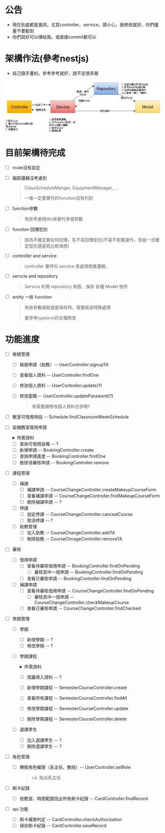 # 公告

* 現在到處都是漏洞，尤其controller、service，請小心，我修改就好，你們儘量不要動到
* 你們寫好可以傳給我，或直接commit都可以

# 架構作法(參考nestjs)

* 自己隨手畫的，參考參考就好，說不定很多錯

![img](framework.jpg)

# 目前架構待完成

* [ ] route沒有設定

* [ ] 細部邏輯沒考慮到

  > ClassScheduleManger, EquipmentManager, ...
  >
  > 一堆一定要實作的function沒有列到

* [ ] function參數

  > 有些考慮用dto來替代多個參數

* [ ] function 回傳型別

  > 因為不確定要如何回傳，先不寫回傳型別(不寫不影響運作，但是一旦確定型別還是寫比較保險)

* [ ] controller and service

  > controller 要呼叫 service 來處理商業邏輯，

* [ ] servcie and repository

  > Service 利用 repository 來取、保存 各種 Model 物件

* [ ] entity 一些 function

  > 有些參數讀取或是保存時，需要經過特殊處理
  >
  > 要參考typeorm的文檔修改

# 功能進度

- [ ] 帳號管理 

  - [ ] 帳號申請（助教）-- UserController.signupTA

  - [ ] 查看個人資料 -- UserController.findOne

  - [ ] 修改個人資料 -- UserController.update(?)

  - [ ] 修改密碼 -- UserController.updatePassword(?) 

    > 有需要跟修改個人資料合併嗎?

- [ ] 教室可借用時段 -- Schedule.findClassroomWeekSchedule

- [ ] 設備教室借用申請
  <details>
  <summary>所需資料</summary>
  
  - 系內人、系外人
  - 申請者id（系內人）
  - 申請者姓名（系外人）
  - 申請者email
  - 申請者Phone
  - 借用日期
  - 借用時段區間
  - 借用教室
  - 借用設備
    - 類別
    - 設備名
  - 總金額（系外人）
  
  </details>
  
  - [ ] 查詢可借用設備 -- ?
  - [ ] 新增申請 -- BookingController.create
  - [ ] 查詢申請進度 -- BookingController.findOne
  - [ ] 刪除待審核申請 -- BookingController.remove

- [ ] 課程管理

  - [ ] 補課
    - [ ] 補課申請 -- CourseChangeController.createMakeupCourseForm
    - [ ] 查看補課申請 -- CourseChangeController.findMakeupCourseForm
    - [ ] 刪除補課申請 -- ?
  - [ ] 停課
    - [ ] 設定停課 -- CourseChangeController.cancealCourse
    - [ ] 取消停課 -- ?
  - [ ] 助教管理
    - [ ] 加入助教 -- CourseChangeController.addTA
    - [ ] 刪除助教 -- CourseChnageController.removeTA

- [ ] 審核

  - [ ] 借用申請
    - [ ] 查看待審核借用申請 -- BookingController.findOnPending
      - [ ] 審核其中一個申請 -- BookingController.findOnPending
    - [ ] 查看已審核申請 -- BookingController.findOnPending
  - [ ] 補課申請
    - [ ] 查看待審核借用申請 -- CourseChangeController.findOnPending
      - [ ] 審核其中一個申請 -- CourseChangeController.checkMakeupCourse
    - [ ] 查看已審核申請 -- CourseChangeController.findChecked

- [ ] 學期管理

  - [ ] 學期

    - [ ] 新增學期 -- ? 
    - [ ] 修改學期 -- ?

  - [ ] 學期課程

    <details>
    <summary>所需資料</summary>
  
    - 課程代碼（無關學期）
      > 或許課程也需要CRUD?
    - 選課序號
    - 上課教室
    - 上課老師
    - 課程時段
    
    </details>

    - [ ] 爬蟲導入資料 -- ?

    - [ ] 新增學期課程 -- SemesterCourseController.create

    - [ ] 查看所有課程 -- SemesterCourseController.findAll

    - [ ] 修改學期課程 -- SemesterCourseController.update

    - [ ] 刪除學期課程 -- SemesterCourseController.delete

  - [ ] 選課學生

    - [ ] 加入選課學生 -- ?
    - [ ] 刪除選課學生 -- ?

- [ ] 角色管理

  - [ ] 轉換角色權限（系主任、教授）-- UserController.setRole

    > i.e. 指派系主任

- [ ] 刷卡紀錄

  - [ ] 依教室、時間範圍找出所有刷卡紀錄 -- CardController.findRecord

- [ ] api 功能

  - [ ] 刷卡權限判定 -- CardController.checkAuthorization
  - [ ] 保存刷卡紀錄 -- CardController.saveRecord